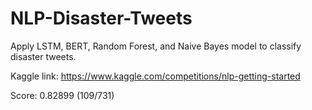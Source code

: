 # NLP-Disaster-Tweets

Apply LSTM, BERT, Random Forest, and Naive Bayes model to classify disaster tweets.

Kaggle link: https://www.kaggle.com/competitions/nlp-getting-started

Score: 0.82899 (109/731)
